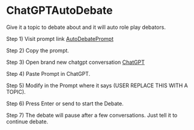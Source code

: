 # ChatGPTAutoDebate
Give it a topic to debate about and it will auto role play debators.


Step 1) Visit prompt link [AutoDebatePrompt](https://github.com/Neur0plasticity/ChatGPTAutoDebate/blob/main/prompt.autodebate.txt)

Step 2) Copy the prompt.

Step 3) Open brand new chatgpt conversation [ChatGPT](https://chat.openai.com/chat)

Step 4) Paste Prompt in ChatGPT.

Step 5) Modify in the Prompt where it says (USER REPLACE THIS WITH A TOPIC).

Step 6) Press Enter or send to start the Debate.

Step 7) The debate will pause after a few conversations. Just tell it to continue debate.
